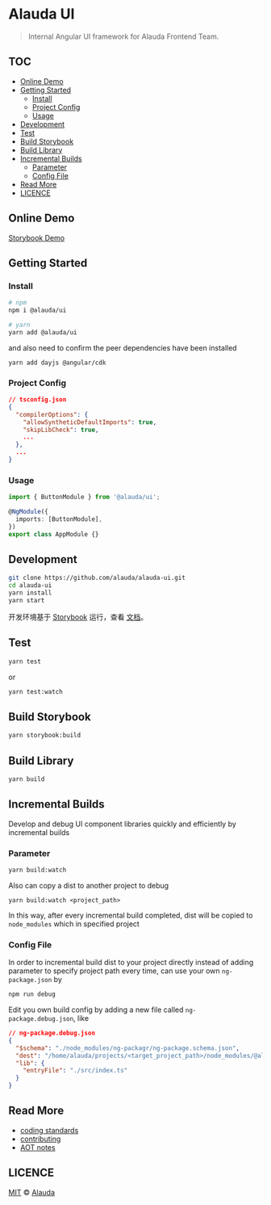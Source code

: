 # Alauda UI

> Internal Angular UI framework for Alauda Frontend Team.

## TOC <!-- omit in TOC -->

- [Online Demo](#online-demo)
- [Getting Started](#getting-started)
  - [Install](#install)
  - [Project Config](#project-config)
  - [Usage](#usage)
- [Development](#development)
- [Test](#test)
- [Build Storybook](#build-storybook)
- [Build Library](#build-library)
- [Incremental Builds](#incremental-builds)
  - [Parameter](#parameter)
  - [Config File](#config-file)
- [Read More](#read-more)
- [LICENCE](#licence)

## Online Demo

[Storybook Demo](https://aui.js.org)

## Getting Started

### Install

```sh
# npm
npm i @alauda/ui

# yarn
yarn add @alauda/ui
```

and also need to confirm the peer dependencies have been installed

    yarn add dayjs @angular/cdk

### Project Config

```json
// tsconfig.json
{
  "compilerOptions": {
    "allowSyntheticDefaultImports": true,
    "skipLibCheck": true,
    ...
  },
  ...
}
```

### Usage

```ts
import { ButtonModule } from '@alauda/ui';

@NgModule({
  imports: [ButtonModule],
})
export class AppModule {}
```

## Development

```sh
git clone https://github.com/alauda/alauda-ui.git
cd alauda-ui
yarn install
yarn start
```

开发环境基于 [Storybook](https://storybook.js.org/) 运行，查看 [文档](https://storybook.js.org/basics/guide-angular/)。

## Test

```sh
yarn test
```

or

```sh
yarn test:watch
```

## Build Storybook

```sh
yarn storybook:build
```

## Build Library

```sh
yarn build
```

## Incremental Builds

Develop and debug UI component libraries quickly and efficiently by incremental builds

### Parameter

```sh
yarn build:watch
```

Also can copy a dist to another project to debug

    yarn build:watch <project_path>

In this way, after every incremental build completed, dist will be copied to `node_modules` which in specified project

### Config File

In order to incremental build dist to your project directly instead of adding parameter to specify project path every time, can use your own `ng-package.json` by

```sh
npm run debug
```

Edit you own build config by adding a new file called `ng-package.debug.json`, like

```json
// ng-package.debug.json
{
  "$schema": "./node_modules/ng-packagr/ng-package.schema.json",
  "dest": "/home/alauda/projects/<target_project_path>/node_modules/@alauda/ui",
  "lib": {
    "entryFile": "./src/index.ts"
  }
}
```

## Read More

- [coding standards](./docs/CODING_STANDARDS.md)
- [contributing](./docs/CONTRIBUTING.md)
- [AOT notes](./docs/AOT_NOTES.md)

## LICENCE

[MIT](LICENSE) © [Alauda](http://www.alauda.io)
